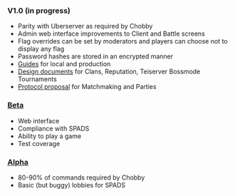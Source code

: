 ### V1.0 (in progress)
- Parity with Uberserver as required by Chobby
- Admin web interface improvements to Client and Battle screens
- Flag overrides can be set by moderators and players can choose not to display any flag
- Password hashes are stored in an encrypted manner
- [Guides](/documents/guides) for local and production
- [Design documents](/documents/designs) for Clans, Reputation, Teiserver Bossmode Tournaments
- [Protocol proposal](/documents/spring) for Matchmaking and Parties

### [Beta](https://github.com/Teifion/teiserver/releases/tag/beta)
- Web interface
- Compliance with SPADS
- Ability to play a game
- Test coverage

### [Alpha](https://github.com/Teifion/teiserver/releases/tag/alpha)
- 80-90% of commands required by Chobby
- Basic (but buggy) lobbies for SPADS
